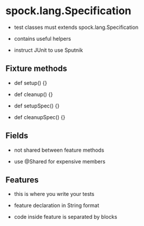 # spock.lang.Specification

- test classes must extends spock.lang.Specification

- contains useful helpers

- instruct JUnit to use Sputnik

## Fixture methods

- def setup() {}

- def cleanup() {}

- def setupSpec() {}

- def cleanupSpec() {}

## Fields

- not shared between feature methods

- use @Shared for expensive members

## Features

- this is where you write your tests

- feature declaration in String format

- code inside feature is separated by blocks
